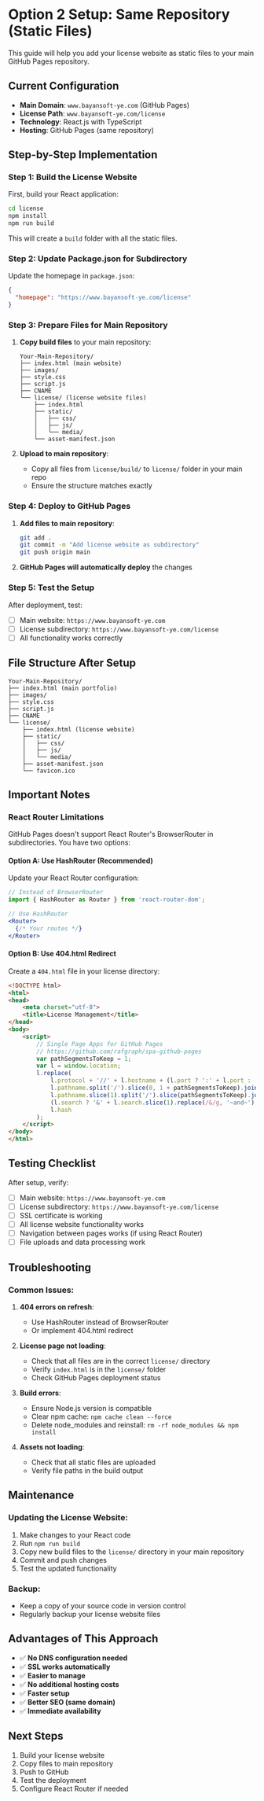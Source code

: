 # Option 2 Setup: Same Repository (Static Files)

This guide will help you add your license website as static files to your main GitHub Pages repository.

## Current Configuration

- **Main Domain**: `www.bayansoft-ye.com` (GitHub Pages)
- **License Path**: `www.bayansoft-ye.com/license`
- **Technology**: React.js with TypeScript
- **Hosting**: GitHub Pages (same repository)

## Step-by-Step Implementation

### Step 1: Build the License Website

First, build your React application:

```bash
cd license
npm install
npm run build
```

This will create a `build` folder with all the static files.

### Step 2: Update Package.json for Subdirectory

Update the homepage in `package.json`:

```json
{
  "homepage": "https://www.bayansoft-ye.com/license"
}
```

### Step 3: Prepare Files for Main Repository

1. **Copy build files** to your main repository:
   ```
   Your-Main-Repository/
   ├── index.html (main website)
   ├── images/
   ├── style.css
   ├── script.js
   ├── CNAME
   └── license/ (license website files)
       ├── index.html
       ├── static/
       │   ├── css/
       │   ├── js/
       │   └── media/
       └── asset-manifest.json
   ```

2. **Upload to main repository**:
   - Copy all files from `license/build/` to `license/` folder in your main repo
   - Ensure the structure matches exactly

### Step 4: Deploy to GitHub Pages

1. **Add files to main repository**:
   ```bash
   git add .
   git commit -m "Add license website as subdirectory"
   git push origin main
   ```

2. **GitHub Pages will automatically deploy** the changes

### Step 5: Test the Setup

After deployment, test:
- [ ] Main website: `https://www.bayansoft-ye.com`
- [ ] License subdirectory: `https://www.bayansoft-ye.com/license`
- [ ] All functionality works correctly

## File Structure After Setup

```
Your-Main-Repository/
├── index.html (main portfolio)
├── images/
├── style.css
├── script.js
├── CNAME
└── license/
    ├── index.html (license website)
    ├── static/
    │   ├── css/
    │   ├── js/
    │   └── media/
    ├── asset-manifest.json
    └── favicon.ico
```

## Important Notes

### React Router Limitations

GitHub Pages doesn't support React Router's BrowserRouter in subdirectories. You have two options:

#### Option A: Use HashRouter (Recommended)
Update your React Router configuration:

```jsx
// Instead of BrowserRouter
import { HashRouter as Router } from 'react-router-dom';

// Use HashRouter
<Router>
  {/* Your routes */}
</Router>
```

#### Option B: Use 404.html Redirect
Create a `404.html` file in your license directory:

```html
<!DOCTYPE html>
<html>
<head>
    <meta charset="utf-8">
    <title>License Management</title>
</head>
<body>
    <script>
        // Single Page Apps for GitHub Pages
        // https://github.com/rafgraph/spa-github-pages
        var pathSegmentsToKeep = 1;
        var l = window.location;
        l.replace(
            l.protocol + '//' + l.hostname + (l.port ? ':' + l.port : '') +
            l.pathname.split('/').slice(0, 1 + pathSegmentsToKeep).join('/') + '/?/' +
            l.pathname.slice(1).split('/').slice(pathSegmentsToKeep).join('/').replace(/&/g, '~and~') +
            (l.search ? '&' + l.search.slice(1).replace(/&/g, '~and~') : '') +
            l.hash
        );
    </script>
</body>
</html>
```

## Testing Checklist

After setup, verify:
- [ ] Main website: `https://www.bayansoft-ye.com`
- [ ] License subdirectory: `https://www.bayansoft-ye.com/license`
- [ ] SSL certificate is working
- [ ] All license website functionality works
- [ ] Navigation between pages works (if using React Router)
- [ ] File uploads and data processing work

## Troubleshooting

### Common Issues:

1. **404 errors on refresh**:
   - Use HashRouter instead of BrowserRouter
   - Or implement 404.html redirect

2. **License page not loading**:
   - Check that all files are in the correct `license/` directory
   - Verify `index.html` is in the `license/` folder
   - Check GitHub Pages deployment status

3. **Build errors**:
   - Ensure Node.js version is compatible
   - Clear npm cache: `npm cache clean --force`
   - Delete node_modules and reinstall: `rm -rf node_modules && npm install`

4. **Assets not loading**:
   - Check that all static files are uploaded
   - Verify file paths in the build output

## Maintenance

### Updating the License Website:
1. Make changes to your React code
2. Run `npm run build`
3. Copy new build files to the `license/` directory in your main repository
4. Commit and push changes
5. Test the updated functionality

### Backup:
- Keep a copy of your source code in version control
- Regularly backup your license website files

## Advantages of This Approach

- ✅ **No DNS configuration needed**
- ✅ **SSL works automatically**
- ✅ **Easier to manage**
- ✅ **No additional hosting costs**
- ✅ **Faster setup**
- ✅ **Better SEO (same domain)**
- ✅ **Immediate availability**

## Next Steps

1. Build your license website
2. Copy files to main repository
3. Push to GitHub
4. Test the deployment
5. Configure React Router if needed 